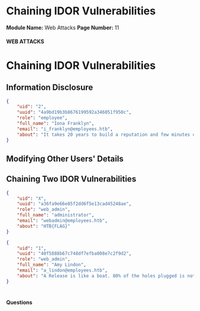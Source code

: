 <!--
 // Platform: Academy
// URL: https://academy.hackthebox.com/module/134/section/1200
// Platform Version: V1
// Module ID: 134
// Module Name: Web Attacks
// Module Difficulty: Medium
// Section ID: 1200
// Section Title: Chaining IDOR Vulnerabilities
// Page Title: Web Attacks
// Page Number: 11
-->

# Chaining IDOR Vulnerabilities

**Module Name:** Web Attacks **Page Number:** 11

#### WEB ATTACKS

# Chaining IDOR Vulnerabilities

## Information Disclosure

``` json
{
    "uid": "2",
    "uuid": "4a9bd19b3b8676199592a346051f950c",
    "role": "employee",
    "full_name": "Iona Franklyn",
    "email": "i_franklyn@employees.htb",
    "about": "It takes 20 years to build a reputation and few minutes of cyber-incident to ruin it."
}
```

## Modifying Other Users' Details

## Chaining Two IDOR Vulnerabilities

``` json
{
    "uid": "X",
    "uuid": "a36fa9e66e85f2dd6f5e13cad45248ae",
    "role": "web_admin",
    "full_name": "administrator",
    "email": "webadmin@employees.htb",
    "about": "HTB{FLAG}"
}
```

``` json
{
    "uid": "1",
    "uuid": "40f5888b67c748df7efba008e7c2f9d2",
    "role": "web_admin",
    "full_name": "Amy Lindon",
    "email": "a_lindon@employees.htb",
    "about": "A Release is like a boat. 80% of the holes plugged is not good enough."
}
```

# 

# 

#### Questions

####